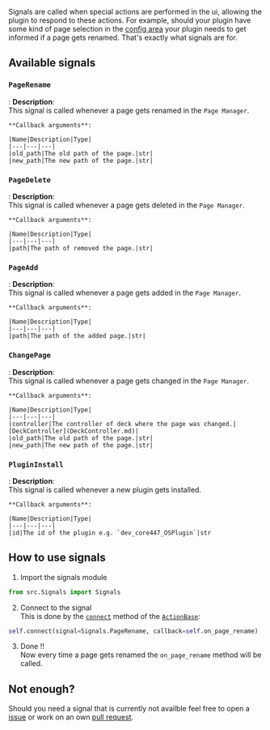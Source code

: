 Signals are called when special actions are performed in the ui, allowing the plugin to respond to these actions. For example, should your plugin have some kind of page selection in the [config area](../bases/ActionBase_py.md#get_config_rows) your plugin needs to get informed if a page gets renamed. That's exactly what signals are for.

## Available signals

### `PageRename`
: **Description**:  
    This signal is called whenever a page gets renamed in the `Page Manager`.

    **Callback arguments**:

    |Name|Description|Type|
    |---|---|---|
    |old_path|The old path of the page.|str|
    |new_path|The new path of the page.|str|

### `PageDelete`
: **Description**:  
    This signal is called whenever a page gets deleted in the `Page Manager`.

    **Callback arguments**:

    |Name|Description|Type|
    |---|---|---|
    |path|The path of removed the page.|str|

### `PageAdd`
: **Description**:  
    This signal is called whenever a page gets added in the `Page Manager`.

    **Callback arguments**:

    |Name|Description|Type|
    |---|---|---|
    |path|The path of the added page.|str|

### `ChangePage`
: **Description**:  
    This signal is called whenever a page gets changed in the `Page Manager`.

    **Callback arguments**:

    |Name|Description|Type|
    |---|---|---|
    |controller|The controller of deck where the page was changed.|[DeckController](DeckController.md)|
    |old_path|The old path of the page.|str|
    |new_path|The new path of the page.|str|

### `PluginInstall`
: **Description**:  
    This signal is called whenever a new plugin gets installed.

    **Callback arguments**:

    |Name|Description|Type|
    |---|---|---|
    |id|The id of the plugin e.g. `dev_core447_OSPlugin`|str

## How to use signals
1. Import the signals module
```python
from src.Signals import Signals
```
2. Connect to the signal  
This is done by the [`connect`](../bases/ActionBase_py.md#connect) method of the [`ActionBase`](../bases/ActionBase_py.md):
```python
self.connect(signal=Signals.PageRename, callback=self.on_page_rename)
```
3. Done !!  
Now every time a page gets renamed the `on_page_rename` method will be called.

## Not enough?
Should you need a signal that is currently not availble feel free to open a [issue](https://github.com/Core447/StreamController/issues) or work on an own [pull request](https://github.com/Core447/StreamController/pulls).